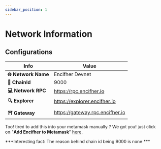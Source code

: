 ```yaml
---
sidebar_position: 1
---
```


# Network Information


## Configurations

| Info             | Value             |
|------------------|-------------------|
| **🌐 Network Name** | Encifher Devnet  |
| **🔗 ChainId**       | 9000          |
| **💻 Network RPC**   | https://rpc.encifher.io  |
| **🔍 Explorer**      | https://explorer.encifher.io  |
| **⛩️ Gateway**      |   https://gateway.rpc.encifher.io  |


Too! tired to add this into your metamask manually ? We got you! just click on "**Add Encifher to Metamask**" [here](https://docs.encifher.io/).

***Interesting fact: The reason behind chain id being 9000 is none ***